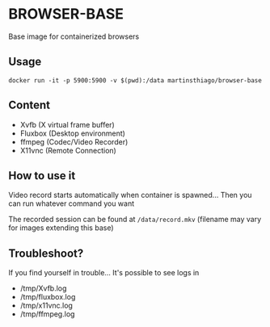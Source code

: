 # BROWSER-BASE

Base image for containerized browsers

## Usage

    docker run -it -p 5900:5900 -v $(pwd):/data martinsthiago/browser-base

## Content

- Xvfb (X virtual frame buffer)
- Fluxbox (Desktop environment)
- ffmpeg (Codec/Video Recorder)
- X11vnc (Remote Connection)

## How to use it

Video record starts automatically when container is spawned...
Then you can run whatever command you want

The recorded session can be found at `/data/record.mkv` (filename may
vary for images extending this base)

## Troubleshoot?

If you find yourself in trouble... It's possible to see logs in

- /tmp/Xvfb.log
- /tmp/fluxbox.log
- /tmp/x11vnc.log
- /tmp/ffmpeg.log
